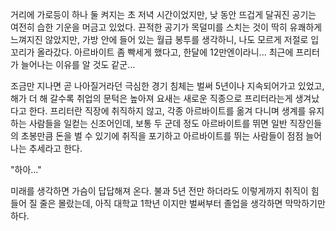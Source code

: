 거리에 가로등이 하나 둘 켜지는 초 저녁 시간이었지만, 낮 동안 뜨겁게 달궈진 공기는 여전히 습한 기운을 머금고 있었다. 끈적한 공기가 목덜미를 스치는 것이 딱히 유쾌하게 느껴지진 않았지만, 가방 안에 들어 있는 월급 봉투를 생각하니, 나도 모르게 저절로 입꼬리가 올라갔다. 
아르바이트 좀 빡세게 했다고, 한달에 12만엔이라니... 최근에 프리터가 늘어나는 이유를 알 것도 같군... 

조금만 지나면 곧 나아질거라던 극심한 경기 침체는 벌써 5년이나 지속되어가고 있었고, 해가 더 해 갈수록 취업의 문턱은 높아져 요새는 새로운 직종으로 프리터라는게 생겨났다고 한다. 
프리터란 직장에 취직하지 않고, 각종 아르바이트를 옮겨 다니며 생계를 유지하는 사람들을 일컫는 신조어인데, 보통 두 군데 정도 아르바이트를 뛰면 일반 직장인들의 초봉만큼 돈을 벌 수 있기에 취직을 포기하고 아르바이트를 뛰는 사람들이 점점 늘어나는 추세라고 한다. 

"하아..." 

미래를 생각하면 가슴이 답답해져 온다. 
불과 5년 전만 하더라도 이렇게까지 취직이 힘들어 질 줄은 몰랐는데, 아직 대학교 1학년 이지만 벌써부터 졸업을 생각하면 막막하기만 하다. 